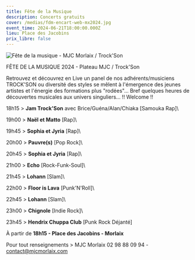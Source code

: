 ```yaml
---
title: Fête de la Musique
description: Concerts gratuits
cover: /medias/fdm-encart-web-mx2024.jpg
event_time: 2024-06-21T18:00:00.000Z
lieu: Place des Jacobins
prix_libre: false
---
```

![Fête de la musique - MJC Morlaix / Trock'Son](/medias/fdm-encart-page-mx2024.jpg "Fête de la musique - MJC Morlaix / Trock'Son")

FÊTE DE LA MUSIQUE 2024 - Plateau MJC / Trock'Son

Retrouvez  et découvrez en Live un panel de nos adhérents/musiciens TROCK'SON ou diversité des styles se mêlent à l'émergence des jeunes artistes et l'énergie des formations plus "rodées"... Bref quelques heures de découvertes musicales aux univers singuliers... !! Welcome !!

18h15 > **Jam Trock'Son** avec Brice/Guéna/Alan/Chiaka \[Samouka Rap]\

19h00 > **Naël et Matto** \[Rap]\

19h45 > **Sophia et Jyria** \[Rap]\

20h00 > **Pauvre(s)** \[Pop Rock]\

20h45 > **Sophia et Jyria** \[Rap]\

21h00 > **Echo** \[Rock-Funk-Soul]\

21h45 > **Lohann** \[Slam]\

22h00 > **Floor is Lava** \[Punk'N'Roll]\

22h45 > **Lohann** \[Slam]\

23h00 > **Chignole** \[Indie Rock]\

23h45 > **Hendrix Chuppa Club** \[Punk Rock Déjanté]

À partir de **18h15 - Place des Jacobins - Morlaix**

Pour tout renseignements > MJC Morlaix 02 98 88 09 94 - contact@mjcmorlaix.com